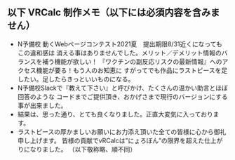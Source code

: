 ## 以下 VRCalc 制作メモ（以下には必須内容を含みません）

- N予備校 動くWebページコンテスト2021夏　提出期限8/31近くになってもこの違和感は
消える事はありませんでした。メリット／デメリット情報のバランスを補う機能が欲しい！
『ワクチンの副反応リスクの最新情報』へのアクセス機能が要る！もう人のお知恵に
すがってでも作品にラストピースを足したい。足したらきっといいものになる。
- N予備校Slackで『教えて下さい』と呼びかけ、たくさんの温かい助言とほぼ回答のような
コードまでご提供頂き、おかげさまで現行のバージョンにする事が出来ました。
- 結果は、思った通り、とても良くなりました。正直大変気に入っております。
- ラストピースの厚かましいお願いにお力添え頂いた全ての皆様に心から御礼申し上げます。
皆様の貢献でvRCalcは”にょろぼん”の限界を超えた仕上がりになりました。
（以下敬称略、順不同）

